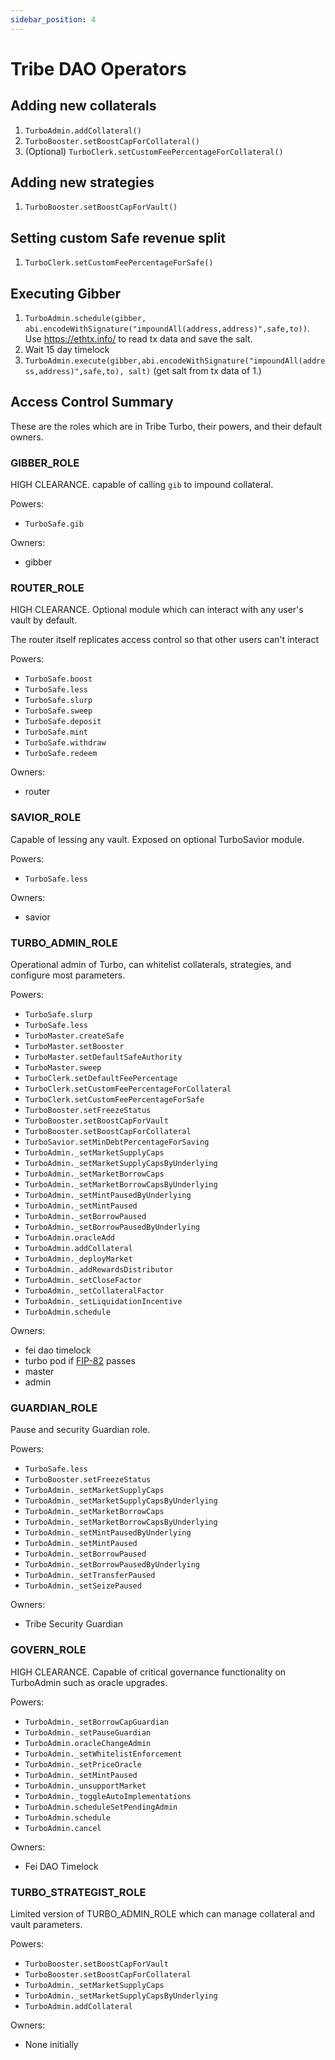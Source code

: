```yaml
---
sidebar_position: 4
---
```

# Tribe DAO Operators

## Adding new collaterals
1. `TurboAdmin.addCollateral()`
2. `TurboBooster.setBoostCapForCollateral()`
3. (Optional) `TurboClerk.setCustomFeePercentageForCollateral()`

## Adding new strategies
1. `TurboBooster.setBoostCapForVault()`

## Setting custom Safe revenue split
1. `TurboClerk.setCustomFeePercentageForSafe()`

## Executing Gibber
1. `TurboAdmin.schedule(gibber, abi.encodeWithSignature("impoundAll(address,address)",safe,to))`. Use https://ethtx.info/ to read tx data and save the salt.
2. Wait 15 day timelock
3. `TurboAdmin.execute(gibber,abi.encodeWithSignature("impoundAll(address,address)",safe,to), salt)` (get salt from tx data of 1.)

## Access Control Summary
These are the roles which are in Tribe Turbo, their powers, and their default owners.

### GIBBER_ROLE
HIGH CLEARANCE. capable of calling `gib` to impound collateral. 

Powers:
* `TurboSafe.gib`

Owners:
* gibber
    
### ROUTER_ROLE
HIGH CLEARANCE. Optional module which can interact with any user's vault by default.

The router itself replicates access control so that other users can't interact

Powers:
* `TurboSafe.boost`
* `TurboSafe.less`
* `TurboSafe.slurp`
* `TurboSafe.sweep`
* `TurboSafe.deposit`
* `TurboSafe.mint`
* `TurboSafe.withdraw`
* `TurboSafe.redeem`

Owners:
* router

### SAVIOR_ROLE 
Capable of lessing any vault. Exposed on optional TurboSavior module.

Powers:
* `TurboSafe.less`

Owners:
* savior

### TURBO_ADMIN_ROLE
Operational admin of Turbo, can whitelist collaterals, strategies, and configure most parameters.

Powers:
* `TurboSafe.slurp`
* `TurboSafe.less`
* `TurboMaster.createSafe`
* `TurboMaster.setBooster`
* `TurboMaster.setDefaultSafeAuthority`
* `TurboMaster.sweep`
* `TurboClerk.setDefaultFeePercentage`
* `TurboClerk.setCustomFeePercentageForCollateral`
* `TurboClerk.setCustomFeePercentageForSafe`
* `TurboBooster.setFreezeStatus`
* `TurboBooster.setBoostCapForVault`
* `TurboBooster.setBoostCapForCollateral`
* `TurboSavior.setMinDebtPercentageForSaving`
* `TurboAdmin._setMarketSupplyCaps`
* `TurboAdmin._setMarketSupplyCapsByUnderlying`
* `TurboAdmin._setMarketBorrowCaps`
* `TurboAdmin._setMarketBorrowCapsByUnderlying`
* `TurboAdmin._setMintPausedByUnderlying`
* `TurboAdmin._setMintPaused`
* `TurboAdmin._setBorrowPaused`
* `TurboAdmin._setBorrowPausedByUnderlying`
* `TurboAdmin.oracleAdd`
* `TurboAdmin.addCollateral`
* `TurboAdmin._deployMarket`
* `TurboAdmin._addRewardsDistributor`
* `TurboAdmin._setCloseFactor`
* `TurboAdmin._setCollateralFactor`
* `TurboAdmin._setLiquidationIncentive`
* `TurboAdmin.schedule`
       
Owners:
* fei dao timelock
* turbo pod if [FIP-82](https://tribe.fei.money/t/fip-82-governance-enhancements/3945/23) passes
* master
* admin

### GUARDIAN_ROLE
Pause and security Guardian role.
   
Powers:
* `TurboSafe.less`
* `TurboBooster.setFreezeStatus`
* `TurboAdmin._setMarketSupplyCaps`
* `TurboAdmin._setMarketSupplyCapsByUnderlying`
* `TurboAdmin._setMarketBorrowCaps`
* `TurboAdmin._setMarketBorrowCapsByUnderlying`
* `TurboAdmin._setMintPausedByUnderlying`
* `TurboAdmin._setMintPaused`
* `TurboAdmin._setBorrowPaused`
* `TurboAdmin._setBorrowPausedByUnderlying`
* `TurboAdmin._setTransferPaused`
* `TurboAdmin._setSeizePaused`
       
Owners:
* Tribe Security Guardian

### GOVERN_ROLE
HIGH CLEARANCE. Capable of critical governance functionality on TurboAdmin such as oracle upgrades. 

Powers:
* `TurboAdmin._setBorrowCapGuardian`
* `TurboAdmin._setPauseGuardian`
* `TurboAdmin.oracleChangeAdmin`
* `TurboAdmin._setWhitelistEnforcement`
* `TurboAdmin._setPriceOracle`
* `TurboAdmin._setMintPaused`
* `TurboAdmin._unsupportMarket`
* `TurboAdmin._toggleAutoImplementations`
* `TurboAdmin.scheduleSetPendingAdmin`
* `TurboAdmin.schedule`
* `TurboAdmin.cancel`
       
Owners:
* Fei DAO Timelock

### TURBO_STRATEGIST_ROLE
Limited version of TURBO_ADMIN_ROLE which can manage collateral and vault parameters.

Powers:
* `TurboBooster.setBoostCapForVault`
* `TurboBooster.setBoostCapForCollateral`
* `TurboAdmin._setMarketSupplyCaps`
* `TurboAdmin._setMarketSupplyCapsByUnderlying`
* `TurboAdmin.addCollateral`
       
Owners:
* None initially